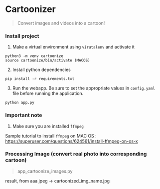 # Cartoonizer

> Convert images and videos into a cartoon!


### Install project

1. Make a virtual environment using `virutalenv` and activate it
```
python3 -m venv cartoonize
source cartoonize/bin/activate (MACOS)

```
2. Install python dependencies
```
pip install -r requirements.txt
```
3. Run the webapp. Be sure to set the appropriate values in `config.yaml` file before running the application.
```
python app.py
```

### Important note 

1. Make sure you are installed `ffmpeg`

Sample tutorial to install `ffmpeg` on MAC OS : https://superuser.com/questions/624561/install-ffmpeg-on-os-x

### Processing Image (convert real photo into corresponding cartoon)
> app_cartoonize_images.py


result, from aaa.jpeg -> cartoonized_img_name.jpg

